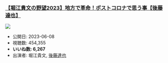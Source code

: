 ### [【堀江貴文の野望2023】地方で革命！ポストコロナで思う事【後藤達也】](https://www.youtube.com/watch?v=75jO3xyJoaY)
[![](https://img.youtube.com/vi/75jO3xyJoaY/sddefault.jpg)](https://www.youtube.com/watch?v=75jO3xyJoaY)
-   公開日: 2023-06-08
-   視聴数: 454,355
-   **いいね数: 6,267**
-   出演者: 堀江貴文, [後藤達也](/rehacq_fan/people/後藤達也 "wikilink")
